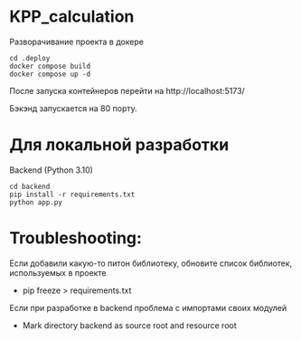 # KPP_calculation
Разворачивание проекта в докере
~~~
cd .deploy
docker compose build
docker compose up -d
~~~

После запуска контейнеров перейти на http://localhost:5173/

Бэкэнд запускается на 80 порту.

# Для локальной разработки 
Backend (Python 3.10)
~~~
cd backend
pip install -r requirements.txt
python app.py
~~~

# Troubleshooting:
Если добавили какую-то питон библиотеку, обновите список библиотек, используемых в проекте

- pip freeze > requirements.txt

Если при разработке в backend проблема с импортами своих модулей

- Mark directory backend as source root and resource root 